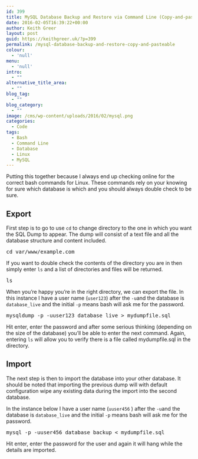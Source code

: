 ```yaml
---
id: 399
title: MySQL Database Backup and Restore via Command Line (Copy-and-pasteable)
date: 2016-02-05T16:39:22+00:00
author: Keith Greer
layout: post
guid: https://keithgreer.uk/?p=399
permalink: /mysql-database-backup-and-restore-copy-and-pasteable
colour:
  - 'null'
menu:
  - 'null'
intro:
  - ""
alternative_title_area:
  - ""
blog_tag:
  - ""
blog_category:
  - ""
image: /cms/wp-content/uploads/2016/02/mysql.png
categories:
  - Code
tags:
  - Bash
  - Command Line
  - Database
  - Linux
  - MySQL
---
```

Putting this together because I always end up checking online for the correct bash commands for Linux. These commands rely on your knowing for sure which database is which and you should always double check to be sure. 

## Export

First step is to go to use `cd` to change directory to the one in which you want the SQL Dump to appear. The dump will consist of a text file and all the database structure and content included.

<pre>cd var/www/example.com</pre>

If you want to double check the contents of the directory you are in then simply enter `ls` and a list of directories and files will be returned. 

<pre>ls</pre>

When you&#8217;re happy you&#8217;re in the right directory, we can export the file. In this instance I have a user name (`user123`) after the `-u`and the database is `database_live` and the initial `-p` means bash will ask me for the password. 

<pre>mysqldump -p -uuser123 database_live > mydumpfile.sql</pre>

Hit enter, enter the password and after some serious thinking (depending on the size of the database) you&#8217;ll be able to enter the next command. Again, entering `ls` will allow you to verify there is a file called mydumpfile.sql in the directory. 

## Import

The next step is then to import the database into your other database. It should be noted that importing the previous dump will with default configuration wipe any existing data during the import into the second database.

In the instance below I have a user name (`uuser456` ) after the `-u`and the database is `database_live` and the initial `-p` means bash will ask me for the password. 

<pre>mysql -p -uuser456 database_backup &lt; mydumpfile.sql</pre>

Hit enter, enter the password for the user and again it will hang while the details are imported.